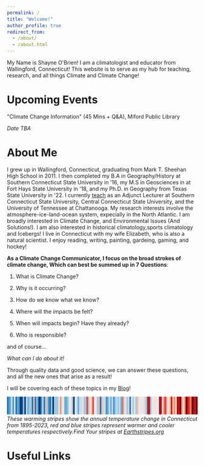 ```yaml
---
permalink: /
title: "Welcome!"
author_profile: true
redirect_from: 
  - /about/
  - /about.html
---
```



My Name is Shayne O'Brien! I am a climatologist and educator from Wallingford, Connecticut!
This website is to serve as my hub for teaching, research, and all things Climate and Climate Change!


Upcoming Events
======
"Climate Change Information" (45 Mins + Q&A), Miford Public Library

*Date TBA*



About Me 
======
I grew up in Wallingford, Connecticut, graduating from Mark T. Sheehan High School in 2011. I then completed my B.A in Geography/History at Southern Connecticut State University in '16, my M.S in Geosciences in at Fort Hays State University in '18, and my Ph.D. in Geography from Texas State University in '22. I currently [teach](https://ob-climate.github.io/teaching/) as an Adjunct Lecturer at Southern Connecticut State University, Central Connecticut State University, and the University of Tennessee at Chattanooga. My research interests involve the atmosphere-ice-land-ocean system, expecially in the North Atlantic. I am broadly interested in Climate Change, and Environmental Issues (And Solutions!). I am also interested in historical climatology,sports climatology and Icebergs! I live in Connecticut with my wife Elizabeth, who is also a natural scientist. I enjoy reading, writing, painting, gardeing, gaming, and hockey!

**As a Climate Change Communicator, I focus on the broad strokes of climate change, Which can best be summed up in 7 Questions**:

1. What is Climate Change?

2. Why is it occurring? 

3. How do we know what we know?

4. Where will the impacts be felt?

5. When will impacts begin? Have they already?

6. Who is responsible?

  and of course...

*What can I do about it!*

Through quality data and good science, we can answer these questions, and all the new ones that arise as a result!

I will be covering each of these topics in my [Blog](https://ob-climate.github.io/year-archive/)!

![CT climate Stripes](/images/ct2.png)
*These warming stripes show the annual temperature change in Connecticut from 1895-2023, red and blue stripes represent warmer and cooler temperatures respectively.Find Your stripes at [Earthstripes.org](https://earthstripes.org)*

Useful Links
======
